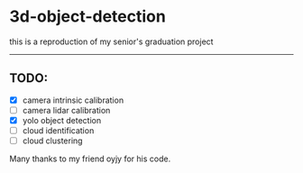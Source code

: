 # 3d-object-detection
this is a reproduction of my senior's graduation project

---
## TODO:
- [x] camera intrinsic calibration
- [ ] camera lidar calibration
- [x] yolo object detection
- [ ] cloud identification
- [ ] cloud clustering 

Many thanks to my friend oyjy for his code.
